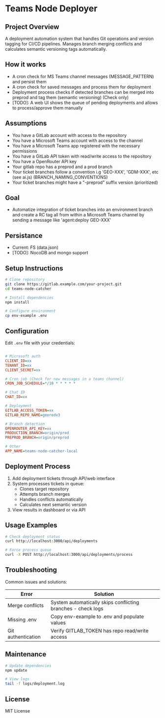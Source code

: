 # Teams Node Deployer

## Project Overview

A deployment automation system that handles Git operations and version tagging for CI/CD pipelines. Manages branch merging conflicts and calculates semantic versioning tags automatically.

## How it works

- A cron check for MS Teams channel messages (MESSAGE_PATTERN) and persist them
- A cron check for saved messages and process them for deployment
- Deployment process checks if detected branches can be merged into preprod and tag them (semantic versioning) (Check only)
- [TODO]: A web UI shows the queue of pending deployments and allows to process/approve them manually

## Assumptions

- You have a GitLab account with access to the repository
- You have a Microsoft Teams account with access to the channel
- You have a Microsoft Teams app registered with the necessary permissions
- You have a GitLab API token with read/write access to the repository
- You have a OpenRouter API key
- Your gitlab repo has a preprod and a prod branch
- Your ticket branches follow a convention i.g 'GEO-XXX', 'GDM-XXX', etc (see ai.js) (BRANCH_NAMING_CONVENTIONS)
- Your ticket branches might have a "-preprod" suffix version (prioritized)

## Goal

- Automatize integration of ticket branches into an environment branch and create a RC tag all from within a Microsoft Teams channel by sending a message like 'agent:deploy GEO-XXX'

## Persistance

- Current: FS (data.json)
- [TODO]: NocoDB and mongo support

## Setup Instructions
```bash
# Clone repository
git clone https://gitlab.example.com/your-project.git
cd teams-node-catcher

# Install dependencies
npm install

# Configure environment
cp env-example .env
```

## Configuration
Edit `.env` file with your credentials:
```ini

# Microsoft auth
CLIENT_ID=xx
TENANT_ID=xx
CLIENT_SECRET=xx

# Cron job (Check for new messages in a teams channel)
CRON_JOB_SCHEDULE=*/10 * * * * *

# Chat ID
CHAT_ID=xx

# Deployment
GITLAB_ACCESS_TOKEN=xx
GITLAB_REPO_NAME=georedv3

# Branch detection
OPENROUTER_API_KEY=xx
PRODUCTION_BRANCH=origin/prod
PREPROD_BRANCH=origin/preprod

# Other
APP_NAME=teams-node-catcher-local
```

## Deployment Process
1. Add deployment tickets through API/web interface
2. System processes tickets in queue:
   - Clones target repository
   - Attempts branch merges
   - Handles conflicts automatically
   - Calculates next semantic version
3. View results in dashboard or via API

## Usage Examples
```bash
# Check deployment status
curl http://localhost:3000/api/deployments

# Force process queue
curl -X POST http://localhost:3000/api/deployments/process
```

## Troubleshooting
Common issues and solutions:

| Error | Solution |
|-------|----------|
| Merge conflicts | System automatically skips conflicting branches - check logs |
| Missing .env | Copy env-example to .env and populate values |
| Git authentication | Verify GITLAB_TOKEN has repo read/write access |

## Maintenance
```bash
# Update dependencies
npm update

# View logs
tail -f logs/deployment.log
```

## License
MIT License